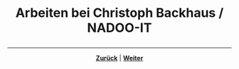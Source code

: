 # <p align="center">Arbeiten bei Christoph Backhaus / NADOO-IT</p>

<!-- Einleitung und Übersicht der Themen -->

---

<p align="center"><a href="/docs/01-organisation/08-firmenphilosophie/03-kaizen/README.md"><strong>Zurück</strong></a> | <a href="/docs/02-arbeiten_bei_nadoo/01-rollen_und_aufgaben/README.md"><strong>Weiter</strong></a></p>
